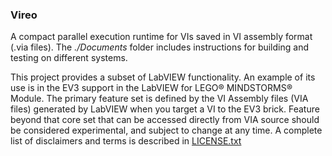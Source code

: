 ### Vireo

A compact parallel execution runtime for VIs saved in VI assembly format (.via files). The *./Documents* folder includes instructions for building and testing on different systems.

This project provides a subset of LabVIEW functionality. An example of its use is in the
EV3 support in the LabVIEW for LEGO® MINDSTORMS® Module. The primary feature set is defined by the VI Assembly files (VIA files) generated by LabVIEW when you target a VI to  the EV3 brick. Feature beyond that core set that can be accessed directly from VIA source should be considered experimental, and subject to change at any time. A complete list of disclaimers and terms is described in [LICENSE.txt](license.txt)

